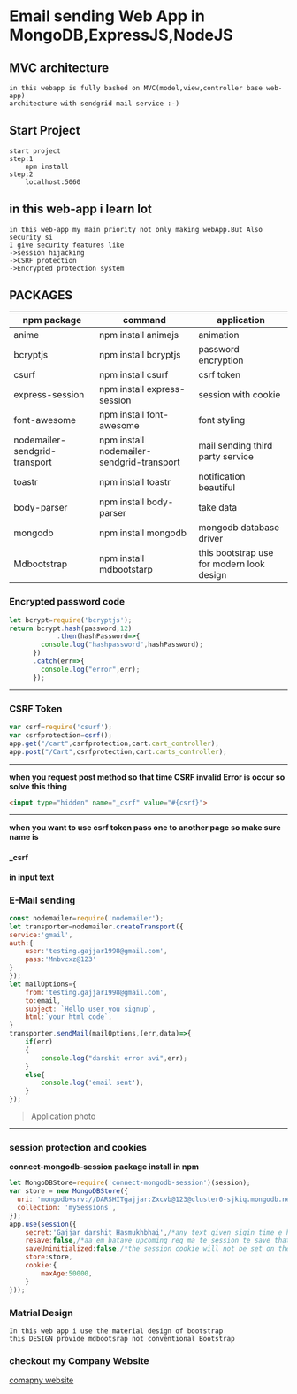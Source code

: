# Email sending Web App in MongoDB,ExpressJS,NodeJS
## MVC architecture
```text
in this webapp is fully bashed on MVC(model,view,controller base web-app) 
architecture with sendgrid mail service :-)
```
## Start Project
```text
start project 
step:1
	npm install
step:2
	localhost:5060
```
**in this web-app i learn lot**
---
```
in this web-app my main priority not only making webApp.But Also security si
I give security features like 
->session hijacking
->CSRF protection
->Encrypted protection system
```
## PACKAGES
| npm package 			    | command		     			  | application                          |
| --------------------------------- | ------------------------------------------- | ------------------------------------ |
| anime     	    		    | npm install animejs                         | animation                            |
| bcryptjs   	     		    | npm install bcryptjs                        | password encryption                  |
| csurf     	     		    | npm install csurf                           | csrf token	                         |
| express-session    		    | npm install express-session                 | session with cookie                  |
| font-awesome       		    | npm install font-awesome                    | font styling                         |
| nodemailer-sendgrid-transport     | npm install nodemailer-sendgrid-transport   | mail sending third party service     |
| toastr   			    | npm install toastr                          | notification beautiful               |
| body-parser     		    | npm install body-parser                     | take data                            |
| mongodb    			    | npm install mongodb                         | mongodb database driver              |
| Mdbootstrap   	            | npm install mdbootstarp                     | this bootstrap use for modern look design|



### Encrypted password code
```javascript
let bcrypt=require('bcryptjs');
return bcrypt.hash(password,12)
			.then(hashPassword=>{
        console.log("hashpassword",hashPassword);
      })
      .catch(err=>{
        console.log("error",err);
      });
```
---
### CSRF Token
```javascript
var csrf=require('csurf');
var csrfprotection=csrf();
app.get("/cart",csrfprotection,cart.cart_controller);
app.post("/Cart",csrfprotection,cart.carts_controller);
```
---
**when you request post method so that time CSRF invalid Error is occur so solve this thing**
```html
<input type="hidden" name="_csrf" value="#{csrf}">
```
---
**when you want to use csrf token pass one to another page so make sure name is**
#### _csrf 
**in input text**


### E-Mail sending
```javascript
const nodemailer=require('nodemailer');
let transporter=nodemailer.createTransport({
service:'gmail',
auth:{
	user:'testing.gajjar1998@gmail.com',
	pass:'Mnbvcxz@123'
}
});
let mailOptions={
	from:'testing.gajjar1998@gmail.com',
	to:email,
	subject: `Hello user you signup`,
	html:`your html code`,
}
transporter.sendMail(mailOptions,(err,data)=>{
	if(err)
	{
		console.log("darshit error avi",err);
	}
	else{
		console.log('email sent');
	}
});	
```
>Application photo
---
### session protection and cookies
**connect-mongodb-session package install in npm** 
```javascript
let MongoDBStore=require('connect-mongodb-session')(session);
var store = new MongoDBStore({
  uri: 'mongodb+srv://DARSHITgajjar:Zxcvb@123@cluster0-sjkiq.mongodb.net/gajju?retryWrites=true',
  collection: 'mySessions',
});
app.use(session({
	secret:'Gajjar darshit Hasmukhbhai',/*any text given sigin time e hash code ma hash code rupe cookie ma te store te thase production ma long string hovi joie*/
	resave:false,/*aa em batave upcoming req ma te session te save thato nathi*/
	saveUninitialized:false,/*the session cookie will not be set on the browser unless the session is modified.*/
	store:store,
	cookie:{
	 	maxAge:50000,
	}
}));

```
### Matrial Design
```text
In this web app i use the material design of bootstrap
this DESIGN provide mdbootsrap not conventional Bootstrap
```
### checkout my Company Website
[comapny website](https://darshitgajjars.herokuapp.com)

